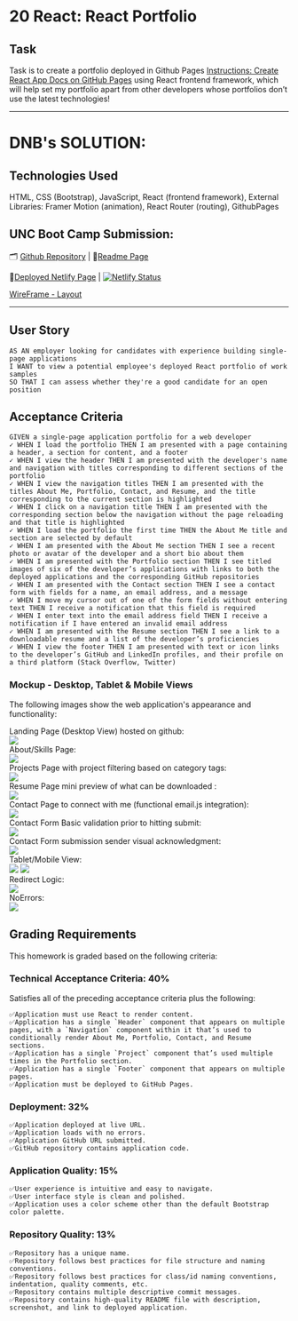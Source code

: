 # 20 React: React Portfolio

## Task

Task is to create a portfolio deployed in Github Pages [Instructions: Create React App Docs on GitHub Pages](https://create-react-app.dev/docs/deployment/#github-pages) using React frontend framework, which will help set my portfolio apart from other developers whose portfolios don’t use the latest technologies! 


--------------------------------
# DNB's SOLUTION: 

## Technologies Used
HTML, CSS (Bootstrap), JavaScript, React (frontend framework), External Libraries: Framer Motion (animation), React Router (routing), GithubPages


## UNC Boot Camp Submission: 

🗂️ [Github Repository](https://github.com/DionneNoellaBarretto/20_DNB_React_Portfolio/settings/pages) | 📄[Readme Page](https://dionnenoellabarretto.github.io/20_DNB_React_Portfolio/) 

📑[Deployed Netlify Page](https://dnb-react-portfolio.netlify.app/index.html) | [![Netlify Status](https://api.netlify.com/api/v1/badges/d730d6c5-3b84-407e-a5f3-604ca00caa67/deploy-status)](https://app.netlify.com/sites/dnb-react-portfolio/deploys)

[WireFrame - Layout](https://drive.google.com/file/d/1NIMF139VHox3gRsoGtBnzCC6UeaWHBsV/view?usp=sharing)

--------------------------------

## User Story

```
AS AN employer looking for candidates with experience building single-page applications
I WANT to view a potential employee's deployed React portfolio of work samples
SO THAT I can assess whether they're a good candidate for an open position
```

## Acceptance Criteria

```
GIVEN a single-page application portfolio for a web developer
✓ WHEN I load the portfolio THEN I am presented with a page containing a header, a section for content, and a footer
✓ WHEN I view the header THEN I am presented with the developer's name and navigation with titles corresponding to different sections of the portfolio
✓ WHEN I view the navigation titles THEN I am presented with the titles About Me, Portfolio, Contact, and Resume, and the title corresponding to the current section is highlighted
✓ WHEN I click on a navigation title THEN I am presented with the corresponding section below the navigation without the page reloading and that title is highlighted
✓ WHEN I load the portfolio the first time THEN the About Me title and section are selected by default
✓ WHEN I am presented with the About Me section THEN I see a recent photo or avatar of the developer and a short bio about them
✓ WHEN I am presented with the Portfolio section THEN I see titled images of six of the developer’s applications with links to both the deployed applications and the corresponding GitHub repositories
✓ WHEN I am presented with the Contact section THEN I see a contact form with fields for a name, an email address, and a message
✓ WHEN I move my cursor out of one of the form fields without entering text THEN I receive a notification that this field is required
✓ WHEN I enter text into the email address field THEN I receive a notification if I have entered an invalid email address
✓ WHEN I am presented with the Resume section THEN I see a link to a downloadable resume and a list of the developer’s proficiencies
✓ WHEN I view the footer THEN I am presented with text or icon links to the developer’s GitHub and LinkedIn profiles, and their profile on a third platform (Stack Overflow, Twitter)
```

### Mockup - Desktop, Tablet & Mobile Views
The following images show the web application's appearance and functionality:

Landing Page (Desktop View) hosted on github: <br>
<img src="./src/assets/icons/LandingPage.png"> <br>
About/Skills Page: <br>
<img src="./src/assets/icons/AboutSkillsPage.png"> <br>
Projects Page with project filtering based on category tags: <br>
<img src="./src/assets/icons/ProjectsPage.png"> <br>
Resume Page mini preview of what can be downloaded : <br>
<img src="./src/assets/icons/ResumePage.png"> <br>
Contact Page to connect with me (functional email.js integration): <br>
<img src="./src/assets/icons/ContactPage.png"> <br>
Contact Form Basic validation prior to hitting submit: <br>
<img src="./src/assets/icons/ContactValidation.png"> <br>
Contact Form submission sender visual acknowledgment: <br>
<img src="./src/assets/icons/ContactFormAcknowledgement.png"> <br>
Tablet/Mobile View: <br>
<img src="./src/assets/icons/MobileView.png">
<img src="./src/assets/icons/TabletView.png"> <br>
Redirect Logic: <br>
<img src="./src/assets/icons/redirect.png"> <br>
NoErrors: <br>
<img src="./src/assets/icons/NoErrorsLandingPage.png"> <br>


## Grading Requirements

This homework is graded based on the following criteria:

### Technical Acceptance Criteria: 40%

 Satisfies all of the preceding acceptance criteria plus the following:
```
✅Application must use React to render content.
✅Application has a single `Header` component that appears on multiple pages, with a `Navigation` component within it that’s used to conditionally render About Me, Portfolio, Contact, and Resume sections.
✅Application has a single `Project` component that’s used multiple times in the Portfolio section.
✅Application has a single `Footer` component that appears on multiple pages.
✅Application must be deployed to GitHub Pages.
```
### Deployment: 32%
```
✅Application deployed at live URL.
✅Application loads with no errors.
✅Application GitHub URL submitted.
✅GitHub repository contains application code.
```
### Application Quality: 15%
```
✅User experience is intuitive and easy to navigate.
✅User interface style is clean and polished.
✅Application uses a color scheme other than the default Bootstrap color palette.
```
### Repository Quality: 13%
```
✅Repository has a unique name.
✅Repository follows best practices for file structure and naming conventions.
✅Repository follows best practices for class/id naming conventions, indentation, quality comments, etc.
✅Repository contains multiple descriptive commit messages.
✅Repository contains high-quality README file with description, screenshot, and link to deployed application.
```

